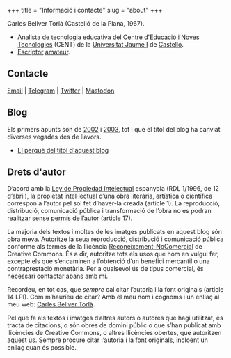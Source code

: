 +++
title = "Informació i contacte"
slug = "about"
+++

Carles Bellver Torlà (Castelló de la Plana, 1967).

- Analista de tecnologia educativa del [Centre d'Educació i Noves Tecnologies](https://cent.uji.es) (CENT) de la [Universitat Jaume I](https://www.uji.es) de [Castelló](https://ca.wikipedia.org/wiki/Castelló_de_la_Plana).
- [Escriptor](https://carlesbellver.net/llibres/) [amateur](/2011/06/07/reivindicaci-de-lamateurisme.html).

## Contacte

<a rel="me" href="mailto:carles@carlesbellver.net">Email</a> |
<a rel="me" href="https://telegram.me/carlesbellver">Telegram</a> |
<a rel="me" href="https://twitter.com/carlesbellver">Twitter</a> |
<a rel="me" href="https://mastodon.social/@carlesbellver">Mastodon</a>

## Blog

Els primers apunts són de [2002](/2002/09/29/joan-francesc-mira.html) i [2003](/2003/02/01/la-finestra-de.html), tot i que el títol del blog ha canviat diverses vegades des de llavors.

- [El perquè del títol d'aquest blog](/2013/11/24/la-vista-cansada.html)

## Drets d'autor

D’acord amb la [Ley de Propiedad Intelectual](https://boe.es/buscar/act.php?id=BOE-A-1996-8930) espanyola (RDL 1/1996, de 12 d’abril), la propietat intel·lectual d’una obra literària, artística o científica correspon a l’autor pel sol fet d’haver-la creada (article 1). La reproducció, distribució, comunicació pública i transformació de l’obra no es podran realitzar sense permís de l’autor (article 17).

La majoria dels textos i moltes de les imatges publicats en aquest blog són obra meva. Autoritze la seua reproducció, distribució i comunicació pública conforme als termes de la llicència [Reconeixement-NoComercial](http://creativecommons.org/licenses/by-nc/4.0/deed.ca) de Creative Commons. És a dir, autoritze tots els usos que hom en vulgui fer, excepte els que s’encaminen a l’obtenció d’un benefici mercantil o una contraprestació monetària. Per a qualsevol ús de tipus comercial, és necessari contactar abans amb mi.

Recordeu, en tot cas, que *sempre* cal citar l’autoria i la font originals (article 14 LPI). Com m’hauríeu de citar? Amb el meu nom i cognoms i un enllaç al meu web: [Carles Bellver Torlà](http://carlesbellver.net).

Pel que fa als textos i imatges d’altres autors o autores que hagi utilitzat, es tracta de citacions, o són obres de domini públic o que s’han publicat amb llicències de Creative Commons, o altres llicències obertes, que autoritzen aquest ús. Sempre procure citar l’autoria i la font originals, incloent un enllaç quan és possible.
